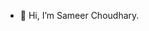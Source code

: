 - 👋 Hi, I’m Sameer Choudhary.

<!---
csameeer0809/csameeer0809 is a ✨ special ✨ repository because its `README.md` (this file) appears on your GitHub profile.
You can click the Preview link to take a look at your changes.
--->
